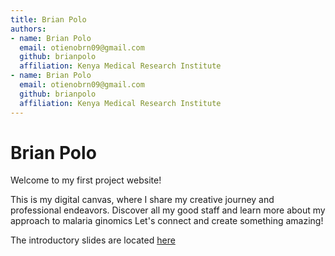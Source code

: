 ```yaml
---
title: Brian Polo
authors:
- name: Brian Polo
  email: otienobrn09@gmail.com 
  github: brianpolo
  affiliation: Kenya Medical Research Institute
- name: Brian Polo
  email: otienobrn09@gmail.com 
  github: brianpolo
  affiliation: Kenya Medical Research Institute
---
```


# Brian Polo

Welcome to my first project website!

This is my digital canvas, where I share my creative journey and professional endeavors. Discover all my good staff and learn more about my approach to malaria ginomics Let's connect and create something amazing!

The introductory slides are located [here](https://docs.google.com/presentation/d/1LTbh06twbA6DSB91FCjy62f7Bf6yYzifPiv0sD6jaTY/edit?usp=sharing)
